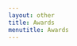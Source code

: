 ```yaml
---
layout: other
title: Awards
menutitle: Awards
---
```

<!--<h2><center><p> Awards will be announded after the event.</p></center></h2>-->